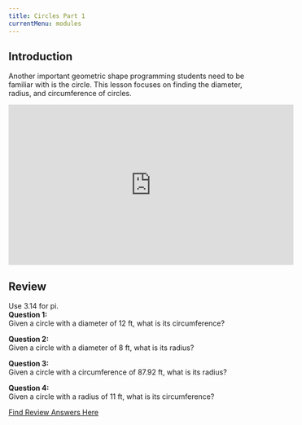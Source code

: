 ```yaml
---
title: Circles Part 1
currentMenu: modules
---
```


## Introduction  

Another important geometric shape programming students need to be familiar with is the circle. This lesson focuses on finding the diameter, radius, and circumference of circles.

<div class="youtube-wrapper"><iframe width="560" height="315" src="https://www.youtube.com/embed/jyLRpr2P0MQ?rel=0" frameborder="0" allowfullscreen></iframe></div>

## Review  
Use 3.14 for pi.  
**Question 1:**  
Given a circle with a diameter of 12 ft, what is its circumference?  

**Question 2:**  
Given a circle with a diameter of 8 ft, what is its radius? 

**Question 3:**  
Given a circle with a circumference of 87.92 ft, what is its radius?

**Question 4:**  
Given a circle with a radius of 11 ft, what is its circumference? 

[Find Review Answers Here](../../ANSWERS.md)